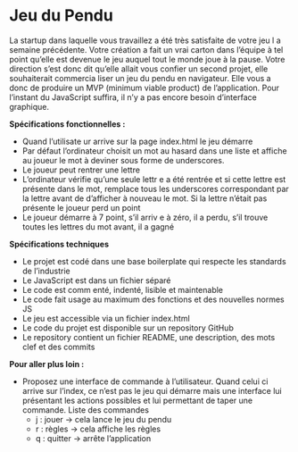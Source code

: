 # Jeu du Pendu
La startup dans laquelle vous travaillez a été très satisfaite de votre jeu l a semaine précédente.
Votre création a fait un vrai carton dans l’équipe à tel point qu’elle est devenue le jeu auquel tout le
monde joue à la pause.
Votre direction s’est donc dit qu’elle allait vous confier un second projet, elle souhaiterait
commercia liser un jeu du pendu en navigateur. Elle vous a donc de produire un MVP (minimum
viable product) de l’application. Pour l’instant du JavaScript suffira, il n’y a pas encore besoin
d’interface graphique.

**Spécifications fonctionnelles :**
* Quand l’utilisate ur arrive sur la page index.html le jeu démarre
* Par défaut l’ordinateur choisit un mot au hasard dans une liste et affiche au joueur le mot à deviner
sous forme de underscores.
* Le joueur peut rentrer une lettre
* L’ordinateur vérifie qu’une seule lettr e a été rentrée et si cette lettre est présente dans le mot,
remplace tous les underscores correspondant par la lettre avant de d’afficher à nouveau le mot. Si la
lettre n’était pas présente le joueur perd un point
* Le joueur démarre à 7 point, s’il arriv e à zéro, il a perdu, s’il trouve toutes les lettres du mot avant,
il a gagné

**Spécifications techniques**
* Le projet est codé dans une base boilerplate qui respecte les standards de l’industrie
* Le JavaScript est dans un fichier séparé
* Le code est comm enté, indenté, lisible et maintenable
* Le code fait usage au maximum des fonctions et des nouvelles normes JS
* Le jeu est accessible via un fichier index.html
* Le code du projet est disponible sur un repository GitHub
* Le repository contient un fichier README, une description, des mots clef et des commits

**Pour aller plus loin :**
* Proposez une interface de commande à l’utilisateur. Quand celui ci arrive sur l’index, ce n’est pas
le jeu qui démarre mais une interface lui présentant les actions possibles et lui permettant de taper
une commande. Liste des commandes
	* j : jouer → cela lance le jeu du pendu
	* r : règles → cela affiche les règles
	* q : quitter → arrête l’application